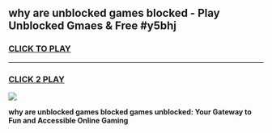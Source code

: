 
## why are unblocked games blocked - Play Unblocked Gmaes & Free #y5bhj
<h3>
<a href="https://news.freeplayer.one?title=why_are_unblocked_games_blocked&ref=03M">CLICK TO PLAY</a></h3>
<hr>

<h3>
<a href="https://news.freeplayer.one?title=why_are_unblocked_games_blocked&ref=03M">CLICK 2 PLAY</a>
  
</h3>

<a href="https://news.freeplayer.one?title=why_are_unblocked_games_blocked&ref=03M"><img src="https://clearcache.store/games.png"></a>


**why are unblocked games blocked games unblocked: Your Gateway to Fun and Accessible Online Gaming**
